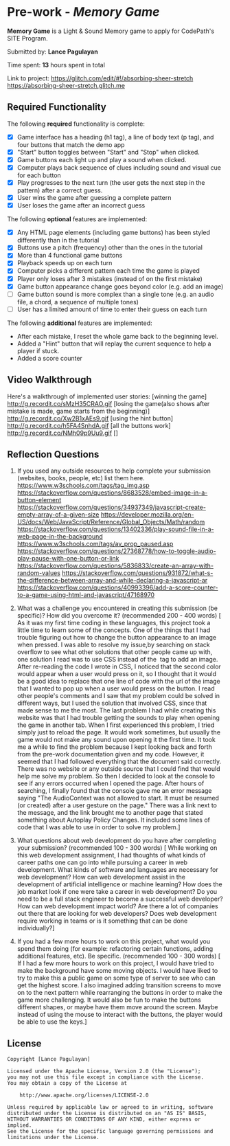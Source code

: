 # Pre-work - *Memory Game*

**Memory Game** is a Light & Sound Memory game to apply for CodePath's SITE Program. 

Submitted by: **Lance Pagulayan**

Time spent: **13** hours spent in total

Link to project: https://glitch.com/edit/#!/absorbing-sheer-stretch
                 https://absorbing-sheer-stretch.glitch.me

## Required Functionality

The following **required** functionality is complete:

* [x] Game interface has a heading (h1 tag), a line of body text (p tag), and four buttons that match the demo app
* [x] "Start" button toggles between "Start" and "Stop" when clicked. 
* [x] Game buttons each light up and play a sound when clicked. 
* [x] Computer plays back sequence of clues including sound and visual cue for each button
* [x] Play progresses to the next turn (the user gets the next step in the pattern) after a correct guess. 
* [x] User wins the game after guessing a complete pattern
* [x] User loses the game after an incorrect guess

The following **optional** features are implemented:

* [x] Any HTML page elements (including game buttons) has been styled differently than in the tutorial
* [x] Buttons use a pitch (frequency) other than the ones in the tutorial
* [x] More than 4 functional game buttons
* [x] Playback speeds up on each turn
* [x] Computer picks a different pattern each time the game is played
* [x] Player only loses after 3 mistakes (instead of on the first mistake)
* [x] Game button appearance change goes beyond color (e.g. add an image)
* [ ] Game button sound is more complex than a single tone (e.g. an audio file, a chord, a sequence of multiple tones)
* [ ] User has a limited amount of time to enter their guess on each turn

The following **additional** features are implemented:

- After each mistake, I reset the whole game back to the beginning level.
- Added a "Hint" button that will replay the current sequence to help a player if stuck.
- Added a score counter

## Video Walkthrough

Here's a walkthrough of implemented user stories:
[winning the game] http://g.recordit.co/sMzH35CRAO.gif
[losing the game(also shows after mistake is made, game starts from the beginning)] http://g.recordit.co/Xw2B1xAEs9.gif
[using the hint button] http://g.recordit.co/h5FA4SnhdA.gif
[all the buttons work] http://g.recordit.co/NMh09p9Uu9.gif
[]


## Reflection Questions
1. If you used any outside resources to help complete your submission (websites, books, people, etc) list them here. 
https://www.w3schools.com/tags/tag_img.asp
https://stackoverflow.com/questions/8683528/embed-image-in-a-button-element
https://stackoverflow.com/questions/34937349/javascript-create-empty-array-of-a-given-size
https://developer.mozilla.org/en-US/docs/Web/JavaScript/Reference/Global_Objects/Math/random
https://stackoverflow.com/questions/13402336/play-sound-file-in-a-web-page-in-the-background
https://www.w3schools.com/tags/av_prop_paused.asp
https://stackoverflow.com/questions/27368778/how-to-toggle-audio-play-pause-with-one-button-or-link
https://stackoverflow.com/questions/5836833/create-an-array-with-random-values
https://stackoverflow.com/questions/931872/what-s-the-difference-between-array-and-while-declaring-a-javascript-ar
https://stackoverflow.com/questions/40993396/add-a-score-counter-to-a-game-using-html-and-javascript/47168970

2. What was a challenge you encountered in creating this submission (be specific)? How did you overcome it? (recommended 200 - 400 words) 
[  As it was my first time coding in these languages, this project took a little time to learn some of the concepts. One of the things that 
I had trouble figuring out how to change the button appearance to an image when pressed. I was able to resolve my issue,by searching on stack overflow to see 
what other solutions that other people came up with, one solution I read was to use CSS instead of the <img> tag to add an image. After re-reading the code I wrote in
CSS, I noticed that the second color would appear when a user would press on it, so I thought that it would be a good idea to replace that one line of code
with the url of the image that I wanted to pop up when a user would press on the button. I read other people's comments and I saw that my problem could be solved in different ways,
but I used the solution that involved CSS, since that made sense to me the most.
  The last problem I had while creating this website was that I had trouble getting the sounds to play when opening the game in another tab.
When I first experienced this problem, I tried simply just to reload the page. It would work sometimes, but usually the game would not make any sound
upon opening it the first time. It took me a while to find the problem because I kept looking back and forth from the pre-work documentation given
and my code. However, it seemed that I had followed everything that the document said correctly. There was no website or any outside
source that I could find that would help me solve my problem. So then I decided to look at the console to see if any errors occurred when I opened the page.
After hours of searching, I finally found that the console gave me an error message saying "The AudioContext was not allowed to start. It must be resumed (or created)
after a user gesture on the page." There was a link next to the message, and the link brought me to another page
that stated something about Autoplay Policy Changes. It included some lines of code that I was
able to use in order to solve my problem.]


3. What questions about web development do you have after completing your submission? (recommended 100 - 300 words) 
[  While working on this web development assignment, I had thoughts of what kinds of career paths one can go into 
while pursuing a career in web development. What kinds of software and languages are necessary for web development?
How can web development assist in the development of artificial intelligence or machine learning? How does the job market look if one were
take a career in web development? Do you need to be a full stack engineer to become a successful web developer? How can web development impact
world? Are there a lot of companies out there that are looking for web developers? Does web development require working in teams or is it something that
can be done individually?]

4. If you had a few more hours to work on this project, what would you spend them doing (for example: refactoring certain functions, adding additional features, etc). Be specific. (recommended 100 - 300 words) 
[ If I had a few more hours to work on this project, I would have tried to make the background have some moving objects. I would have liked to try to make this a
public game on some type of server to see who can get the highest score. I also imagined adding transition screens to move on to the next pattern
while rearranging the buttons in order to make the game more challenging. It would also be fun to make the buttons different shapes, or maybe have them
move around the screen. Maybe instead of using the mouse to interact with the buttons, the player would be able to use the keys.]



## License

    Copyright [Lance Pagulayan]

    Licensed under the Apache License, Version 2.0 (the "License");
    you may not use this file except in compliance with the License.
    You may obtain a copy of the License at

        http://www.apache.org/licenses/LICENSE-2.0

    Unless required by applicable law or agreed to in writing, software
    distributed under the License is distributed on an "AS IS" BASIS,
    WITHOUT WARRANTIES OR CONDITIONS OF ANY KIND, either express or implied.
    See the License for the specific language governing permissions and
    limitations under the License.